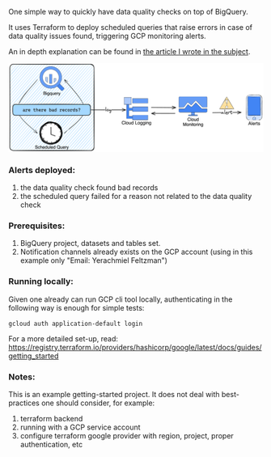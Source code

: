 One simple way to quickly have data quality checks on top of BigQuery.

It uses Terraform to deploy scheduled queries that raise errors in case of data quality issues found, triggering GCP monitoring alerts.

An in depth explanation can be found in [the article I wrote in the subject](https://medium.com/@yefeltz/creating-scheduled-data-quality-alerts-for-bigquery-using-only-gcp-built-in-services-e05f8639b421). 

![simple-architecture-diagram.png](simple-architecture-diagram.png)

### Alerts deployed:

1. the data quality check found bad records
2. the scheduled query failed for a reason not related to the data quality check

### Prerequisites:

1. BigQuery project, datasets and tables set.
2. Notification channels already exists on the GCP account (using in this example only "Email: Yerachmiel Feltzman")

### Running locally:

Given one already can run GCP cli tool locally, authenticating in the following way is enough for simple tests:

```shell
gcloud auth application-default login
```

For a more detailed set-up,
read: https://registry.terraform.io/providers/hashicorp/google/latest/docs/guides/getting_started

### Notes:

This is an example getting-started project. It does not deal with best-practices one should consider, for example:

1. terraform backend
2. running with a GCP service account
3. configure terraform google provider with region, project, proper authentication, etc

